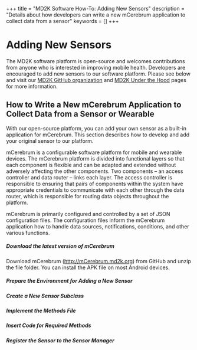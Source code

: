 +++
title = "MD2K Software How-To: Adding New Sensors"
description = "Details about how developers can write a new mCerebrum application to collect data from a sensor"
keywords = []
+++


# Adding New Sensors

The MD2K software platform is open-source and welcomes contributions from anyone who is interested in improving mobile health. Developers are encouraged to add new sensors to our software platform. Please see below and visit our [MD2K GitHub organization](https://www.github.com/MD2Korg/) and [MD2K Under the Hood](http://software.md2k.org/under-the-hood/) pages for more information.

## How to Write a New mCerebrum Application to Collect Data from a Sensor or Wearable

With our open-source platform, you can add your own sensor as a built-in application for mCerebrum. This section describes how to develop and add your original sensor to our platform.

mCerebrum is a configurable software platform for mobile and wearable devices. The mCerebrum platform is divided into functional layers so that each component is flexible and can be adapted and extended without adversely affecting the other components. Two components – an access controller and data router – links each layer. The access controller is responsible to ensuring that pairs of components within the system have appropriate credentials to communicate with each other through the data router, which is responsible for routing data objects throughout the platform.

mCerebrum is primarily configured and controlled by a set of JSON configuration files. The configuration files inform the mCerebrum application how to handle data sources, notifications, conditions, and other various functions.

##### Download the latest version of mCerebrum
Download mCerebrum (http://mCerebrum.md2k.org) from GitHub and unzip the file folder. You can install the APK file on most Android devices.

##### Prepare the Environment for Adding a New Sensor

##### Create a New Sensor Subclass

##### Implement the Methods File

##### Insert Code for Required Methods

##### Register the Sensor to the Sensor Manager
